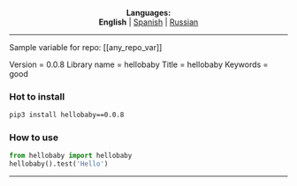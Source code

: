 
<p align="center"><b>Languages:</b><br /><b>English</b> | <a href="https://github.com/markolofsen/hellobaby/blob/master/README_es.md">Spanish</a> | <a href="https://github.com/markolofsen/hellobaby/blob/master/README_ru.md">Russian</a></p>

---

Sample variable for repo: [[any_repo_var]]

Version = 0.0.8
Library name = hellobaby
Title = hellobaby
Keywords = good

### Hot to install

```sh
pip3 install hellobaby==0.0.8
```
                    

### How to use

```python
from hellobaby import hellobaby
hellobaby().test('Hello')
```
                

    

---


